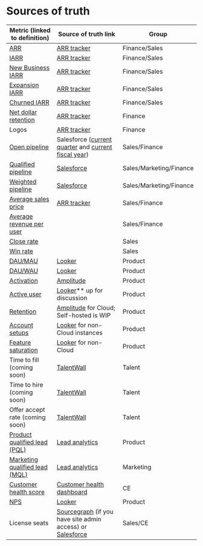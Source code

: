 # Sources of truth

| Metric (linked to definition)                                                        | Source of truth link                                                                                                                                                                                                                                | Group                   |
| ------------------------------------------------------------------------------------ | --------------------------------------------------------------------------------------------------------------------------------------------------------------------------------------------------------------------------------------------------- | ----------------------- |
| [ARR](../../finance/index.md#arr)                                                    | [ARR tracker](https://docs.google.com/spreadsheets/d/1Ao3Nqw6gH3yAuZtICV3xo35kKKnI9oKXnvPuTQ0Fh9c/edit#gid=1460993554&range=R21)                                                                                                                    | Finance/Sales           |
| [IARR](../../finance/index.md#iarr)                                                  | [ARR tracker](https://docs.google.com/spreadsheets/d/1Ao3Nqw6gH3yAuZtICV3xo35kKKnI9oKXnvPuTQ0Fh9c/edit#gid=1460993554&range=R21)                                                                                                                    | Finance/Sales           |
| [New Business IARR](../../finance/topline-definitions.md)                            | [ARR tracker](https://docs.google.com/spreadsheets/d/1Ao3Nqw6gH3yAuZtICV3xo35kKKnI9oKXnvPuTQ0Fh9c/edit#gid=1460993554&range=R21)                                                                                                                    | Finance/Sales           |
| [Expansion IARR](../../finance/topline-definitions.md)                               | [ARR tracker](https://docs.google.com/spreadsheets/d/1Ao3Nqw6gH3yAuZtICV3xo35kKKnI9oKXnvPuTQ0Fh9c/edit#gid=1460993554&range=R21)                                                                                                                    | Finance/Sales           |
| [Churned IARR](../../finance/topline-definitions.md)                                 | [ARR tracker](https://docs.google.com/spreadsheets/d/1Ao3Nqw6gH3yAuZtICV3xo35kKKnI9oKXnvPuTQ0Fh9c/edit#gid=1460993554&range=R21)                                                                                                                    | Finance/Sales           |
| [Net dollar retention](../../finance/topline-definitions.md)                         | [ARR tracker](https://docs.google.com/spreadsheets/d/1Ao3Nqw6gH3yAuZtICV3xo35kKKnI9oKXnvPuTQ0Fh9c/edit#gid=1460993554&range=R21)                                                                                                                    | Finance                 |
| Logos                                                                                | [ARR tracker](https://docs.google.com/spreadsheets/d/1Ao3Nqw6gH3yAuZtICV3xo35kKKnI9oKXnvPuTQ0Fh9c/edit#gid=272783233)                                                                                                                               | Finance                 |
| [Open pipeline](../../sales/index.md#open-pipeline)                                  | Salesforce ([current quarter](https://sourcegraph2020.lightning.force.com/lightning/r/Report/00O3t000006idVGEAY/view) and [current fiscal year](https://sourcegraph2020.lightning.force.com/lightning/r/Report/00O5b000005HbeIEAS/view))            | Sales/Finance           |
| [Qualified pipeline](../../sales/index.md#qualified-pipeline)                        | [Salesforce](https://sourcegraph2020.lightning.force.com/lightning/r/Report/00O5b000005HHICEA4/edit)                                                                                                                                                | Sales/Marketing/Finance |
| [Weighted pipeline](../../sales/index.md#weighted-pipeline)                          | [Salesforce](https://sourcegraph2020.lightning.force.com/lightning/r/Report/00O5b000005HcTpEAK/view)                                                                                                                                                | Sales/Marketing/Finance |
| [Average sales price](../../finance/topline-definitions.md)                          | [ARR tracker](https://docs.google.com/spreadsheets/d/1Ao3Nqw6gH3yAuZtICV3xo35kKKnI9oKXnvPuTQ0Fh9c/edit#gid=272783233)                                                                                                                               | Sales/Finance           |
| [Average revenue per user](../../finance/topline-definitions.md)                     |                                                                                                                                                                                                                                                     | Sales/Finance           |
| [Close rate](../../sales/index.md#close-rate)                                        |                                                                                                                                                                                                                                                     | Sales                   |
| [Win rate](../../sales/index.md#win-rate)                                            |                                                                                                                                                                                                                                                     | Sales                   |
| [DAU/MAU](user_definitions.md#engagement-ratios)                                     | [Looker](https://sourcegraph.looker.com/looks/1033)                                                                                                                                                                                                 | Product                 |
| [DAU/WAU](user_definitions.md#engagement-ratios)                                     | [Looker](https://sourcegraph.looker.com/looks/1034)                                                                                                                                                                                                 | Product                 |
| [Activation](user_definitions.md#activated-user-cloud)                               | [Amplitude](https://analytics.amplitude.com/sourcegraph/dashboard/ya9aoy7/edit/74dtavg)                                                                                                                                                             | Product                 |
| [Active user](user_definitions.md#active-user-cloud)                                 | [](https://sourcegraph.looker.com/looks/729)[Looker](https://sourcegraph.looker.com/looks/729)\*\* up for discussion                                                                                                                                | Product                 |
| [Retention](user_definitions.md#user-states)                                         | [](https://analytics.amplitude.com/sourcegraph/dashboard/ya9aoy7/edit/74dtavg)[Amplitude](https://analytics.amplitude.com/sourcegraph/dashboard/ya9aoy7/edit/74dtavg) for Cloud; Self-hosted is WIP                                                 | Product                 |
| [Account setups](user_definitions.md#account-setup)                                  | [](https://sourcegraph.looker.com/dashboards/257)[Looker](https://sourcegraph.looker.com/dashboards/257) for non-Cloud instances                                                                                                                    | Product                 |
| [Feature saturation](user_definitions.md#engagement-ratios)                          | [](https://sourcegraph.looker.com/dashboards/217)[Looker](https://sourcegraph.looker.com/dashboards/217) for non-Cloud                                                                                                                              | Product                 |
| Time to fill (coming soon)                                                           | [TalentWall](https://www.talentwall.io/dashboard/widget-library/hires)                                                                                                                                                                              | Talent                  |
| Time to hire (coming soon)                                                           | [TalentWall](https://www.talentwall.io/dashboard/widget-library/hires)                                                                                                                                                                              | Talent                  |
| Offer accept rate (coming soon)                                                      | [TalentWall](https://www.talentwall.io/dashboard/widget-library/hires)                                                                                                                                                                              | Talent                  |
| [Product qualified lead (PQL)](product-led-growth.md#product-qualified-lead-pql)     | [Lead analytics](https://docs.google.com/spreadsheets/d/1iV2xWABopIXRQPBw8MCeDR-HGSHneyVKHb8s07BXTUw/edit#gid=0)                                                                                                                                    | Product                 |
| [Marketing qualified lead (MQL)](product-led-growth.md#marketing-qualified-lead-mql) | [Lead analytics](https://docs.google.com/spreadsheets/d/1iV2xWABopIXRQPBw8MCeDR-HGSHneyVKHb8s07BXTUw/edit#gid=0)                                                                                                                                    | Marketing               |
| [Customer health score](user_definitions.md#customer-health-score)                   | [Customer health dashboard](https://sourcegraph.looker.com/dashboards/179?Customer%20Engineer=&Account%20Executive=&Unique%20Server%20ID=&Region=)                                                                                                  | CE                      |
| [NPS](user_definitions.md#net-promotor-score-nps)                                    | [Looker](https://sourcegraph.looker.com/dashboards/128?Unique+Server+ID=Uber&Time=48+months)                                                                                                                                                        | Product                 |
| License seats                                                                        | [Sourcegraph](https://sourcegraph.com/site-admin/dotcom/product/licenses) (if you have site admin access) or [Salesforce](https://sourcegraph2020.lightning.force.com/lightning/r/Account/0013t00001Xie0zAAB/related/Product_Subscriptions__r/view) | Sales/CE                |
